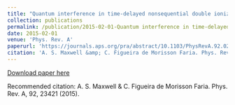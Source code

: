 ```yaml
---
title: "Quantum interference in time-delayed nonsequential double ionization"
collection: publications
permalink: /publication/2015-02-01-Quantum interference in time-delayed nonsequential double ionization
date: 2015-02-01
venue: 'Phys. Rev. A'
paperurl: 'https://journals.aps.org/pra/abstract/10.1103/PhysRevA.92.023421'
citation: 'A. S. Maxwell &amp; C. Figueira de Morisson Faria. Phys. Rev. A, 92, 23421 (2015).'
---
```

[Download paper here](https://journals.aps.org/pra/abstract/10.1103/PhysRevA.92.023421)

Recommended citation: A. S. Maxwell & C. Figueira de Morisson Faria. Phys. Rev. A, 92, 23421 (2015).